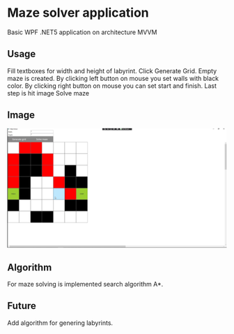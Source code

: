 # Maze solver application
Basic WPF .NET5 application on architecture MVVM

## Usage
Fill textboxes for width and height of labyrint. Click Generate Grid.
Empty maze is created. By clicking left button on mouse you set walls with black color.
By clicking right button on mouse you can set start and finish.
Last step is hit image Solve maze

## Image
![Application](maze-example.png)

## Algorithm
For maze solving is implemented search algorithm A*.

## Future
Add algorithm for genering labyrints.

